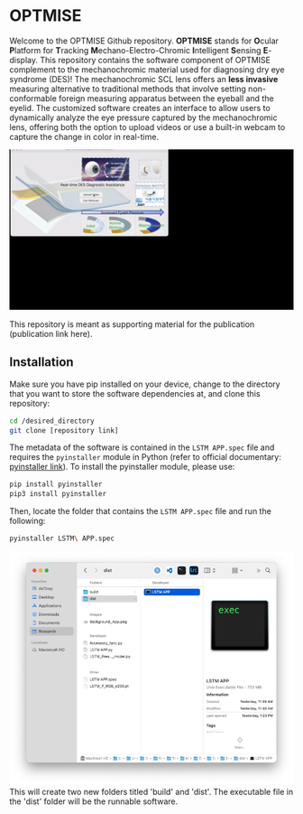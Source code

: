 # OPTMISE
Welcome to the OPTMISE Github repository. **OPTMISE** stands for **O**cular **P**latform for **T**racking **M**echano-Electro-Chromic **I**ntelligent **S**ensing **E**-display. This repository contains the software component of OPTMISE complement to the mechanochromic material used for diagnosing dry eye syndrome (DES)! The mechanochromic SCL lens offers an **less invasive** measuring alternative to traditional methods that involve setting non-conformable foreign measuring apparatus between the eyeball and the eyelid. The customized software creates an interface to allow users to dynamically analyze the eye pressure captured by the mechanochromic lens, offering both the option to upload videos or use a built-in webcam to capture the change in color in real-time.

![Interface Demo](docs/demogif.gif)

This repository is meant as supporting material for the publication (publication link here).

## Installation
Make sure you have pip installed on your device, change to the directory that you want to store the software dependencies at, and clone this repository:
```bash
cd /desired_directory
git clone [repository link]
```
The metadata of the software is contained in the `LSTM APP.spec` file and requires the `pyinstaller` module in Python (refer to official documentary: [pyinstaller link](https://pyinstaller.org/en/stable/)). To install the pyinstaller module, please use:
```bash
pip install pyinstaller
pip3 install pyinstaller
```
Then, locate the folder that contains the `LSTM APP.spec` file and run the following:
```bash
pyinstaller LSTM\ APP.spec
```
![Dist folder](docs/distfolder.png)
This will create two new folders titled 'build' and 'dist'. The executable file in the 'dist' folder will be the runnable software.
